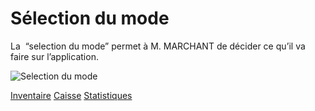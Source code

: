 # Sélection du mode

La  “selection du mode” permet à M. MARCHANT de décider ce qu’il va faire sur l’application.

![Selection du mode](Images/Selection%20du%20mode.png)

[Inventaire](Fonctionnalités/USER%20STORIES/Inventaire_Magasin/Inventaire.md)
[Caisse](Fonctionnalités/USER%20STORIES/Caisse/Caisse.md)
[Statistiques](Fonctionnalités/USER%20STORIES/Statistiques/Statistiques.md)
